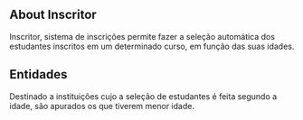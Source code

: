 

## About Inscritor

Inscritor, sistema de inscrições permite fazer a seleção automática dos estudantes inscritos em um determinado curso, em função das suas idades.



## Entidades

Destinado a instituições cujo a seleção de estudantes é feita segundo a idade, são apurados os que tiverem menor idade.

